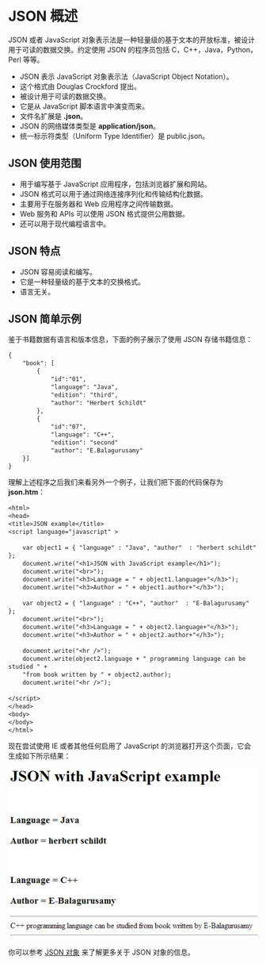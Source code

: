 # JSON 概述

JSON 或者 JavaScript 对象表示法是一种轻量级的基于文本的开放标准，被设计用于可读的数据交换。约定使用 JSON 的程序员包括 C，C++，Java，Python，Perl 等等。

- JSON 表示 JavaScript 对象表示法（JavaScript Object Notation）。
- 这个格式由 Douglas Crockford 提出。
- 被设计用于可读的数据交换。
- 它是从 JavaScript 脚本语言中演变而来。
- 文件名扩展是 __.json__。
- JSON 的网络媒体类型是 __application/json__。
- 统一标示符类型（Uniform Type Identifier）是 public.json。

## JSON 使用范围

- 用于编写基于 JavaScript 应用程序，包括浏览器扩展和网站。
- JSON 格式可以用于通过网络连接序列化和传输结构化数据。
- 主要用于在服务器和 Web 应用程序之间传输数据。
- Web 服务和 APIs 可以使用 JSON 格式提供公用数据。
- 还可以用于现代编程语言中。

## JSON 特点

- JSON 容易阅读和编写。
- 它是一种轻量级的基于文本的交换格式。
- 语言无关。

## JSON 简单示例

鉴于书籍数据有语言和版本信息，下面的例子展示了使用 JSON 存储书籍信息：

```
{
	"book": [
		{
			"id":"01",
			"language": "Java",
			"edition": "third",
			"author": "Herbert Schildt"
		},
		{
			"id":"07",
			"language": "C++",
			"edition": "second"
			"author": "E.Balagurusamy"
	}]
}
```

理解上述程序之后我们来看另外一个例子，让我们把下面的代码保存为 __json.htm__：

```
<html>
<head>
<title>JSON example</title>
<script language="javascript" >
  
	var object1 = { "language" : "Java", "author"  : "herbert schildt" };
	document.write("<h1>JSON with JavaScript example</h1>");
	document.write("<br>");
	document.write("<h3>Language = " + object1.language+"</h3>");  
	document.write("<h3>Author = " + object1.author+"</h3>");   

	var object2 = { "language" : "C++", "author"  : "E-Balagurusamy" };
	document.write("<br>");
	document.write("<h3>Language = " + object2.language+"</h3>");  
	document.write("<h3>Author = " + object2.author+"</h3>");   

	document.write("<hr />");
	document.write(object2.language + " programming language can be studied " +
	"from book written by " + object2.author);
	document.write("<hr />");
  
</script>
</head>
<body>
</body>
</html>
```

现在尝试使用 IE 或者其他任何启用了 JavaScript 的浏览器打开这个页面，它会生成如下所示结果：

![json example demo](images/json_example_demo.jpg)

你可以参考 [JSON 对象](objects.md) 来了解更多关于 JSON 对象的信息。